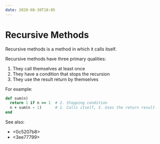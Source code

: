 ```yaml
---
date: 2020-08-30T18:05
---
```


# Recursive Methods

Recursive methods is a method in which it calls itself.

Recursive methods have three primary qualities:

1. They call themselves at least once
2. They have a condition that stops the recursion
3. They use the result return by themselves

For example:

```ruby
def sum(n)
  return 1 if n == 1  # 2. Stopping condition
  n + sum(n - 1)      # 1. Calls itself, 3. Uses the return result
end
```


See also:

* <0c5207b8>
* <3ee77799>
